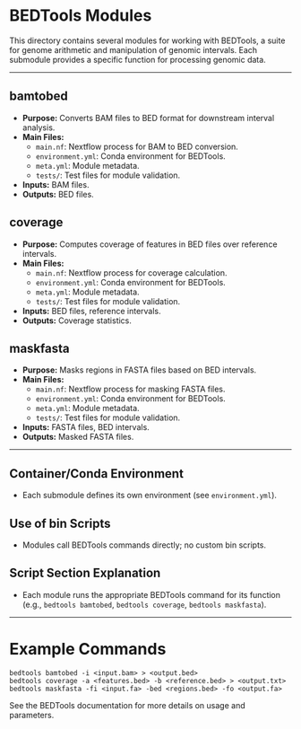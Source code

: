 # BEDTools Modules

This directory contains several modules for working with BEDTools, a suite for genome arithmetic and manipulation of genomic intervals. Each submodule provides a specific function for processing genomic data.

---

## bamtobed
- **Purpose:** Converts BAM files to BED format for downstream interval analysis.
- **Main Files:**
  - `main.nf`: Nextflow process for BAM to BED conversion.
  - `environment.yml`: Conda environment for BEDTools.
  - `meta.yml`: Module metadata.
  - `tests/`: Test files for module validation.
- **Inputs:** BAM files.
- **Outputs:** BED files.

## coverage
- **Purpose:** Computes coverage of features in BED files over reference intervals.
- **Main Files:**
  - `main.nf`: Nextflow process for coverage calculation.
  - `environment.yml`: Conda environment for BEDTools.
  - `meta.yml`: Module metadata.
  - `tests/`: Test files for module validation.
- **Inputs:** BED files, reference intervals.
- **Outputs:** Coverage statistics.

## maskfasta
- **Purpose:** Masks regions in FASTA files based on BED intervals.
- **Main Files:**
  - `main.nf`: Nextflow process for masking FASTA files.
  - `environment.yml`: Conda environment for BEDTools.
  - `meta.yml`: Module metadata.
  - `tests/`: Test files for module validation.
- **Inputs:** FASTA files, BED intervals.
- **Outputs:** Masked FASTA files.

---

## Container/Conda Environment
- Each submodule defines its own environment (see `environment.yml`).

## Use of bin Scripts
- Modules call BEDTools commands directly; no custom bin scripts.

## Script Section Explanation
- Each module runs the appropriate BEDTools command for its function (e.g., `bedtools bamtobed`, `bedtools coverage`, `bedtools maskfasta`).

---

# Example Commands
```
bedtools bamtobed -i <input.bam> > <output.bed>
bedtools coverage -a <features.bed> -b <reference.bed> > <output.txt>
bedtools maskfasta -fi <input.fa> -bed <regions.bed> -fo <output.fa>
```

See the BEDTools documentation for more details on usage and parameters.
